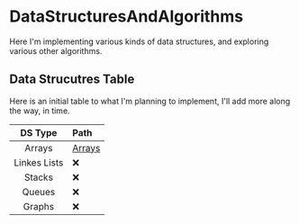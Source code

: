 # DataStructuresAndAlgorithms 
Here I'm implementing various kinds of data structures, and exploring various other algorithms. 

## Data Strucutres Table
Here is an initial table to what I'm planning to implement, I'll add more along the way, in time.

| DS Type | Path 
|:-----:|:-----
| Arrays | [Arrays](/Arrays/)
| Linkes Lists | :x:
| Stacks | :x:
| Queues | :x:
| Graphs | :x: